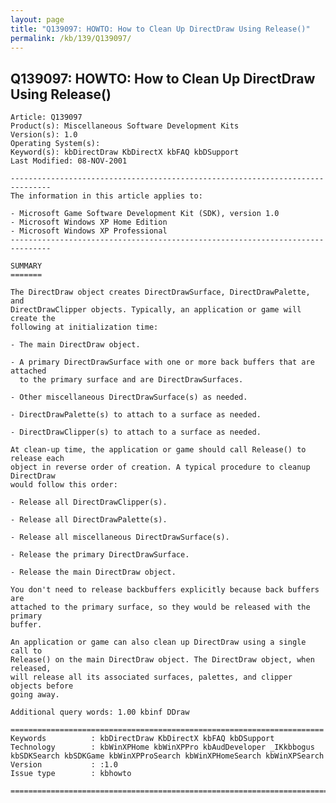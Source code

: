 ```yaml
---
layout: page
title: "Q139097: HOWTO: How to Clean Up DirectDraw Using Release()"
permalink: /kb/139/Q139097/
---
```


## Q139097: HOWTO: How to Clean Up DirectDraw Using Release()

	Article: Q139097
	Product(s): Miscellaneous Software Development Kits
	Version(s): 1.0
	Operating System(s): 
	Keyword(s): kbDirectDraw KbDirectX kbFAQ kbDSupport
	Last Modified: 08-NOV-2001
	
	-------------------------------------------------------------------------------
	The information in this article applies to:
	
	- Microsoft Game Software Development Kit (SDK), version 1.0 
	- Microsoft Windows XP Home Edition 
	- Microsoft Windows XP Professional 
	-------------------------------------------------------------------------------
	
	SUMMARY
	=======
	
	The DirectDraw object creates DirectDrawSurface, DirectDrawPalette, and
	DirectDrawClipper objects. Typically, an application or game will create the
	following at initialization time:
	
	- The main DirectDraw object.
	
	- A primary DirectDrawSurface with one or more back buffers that are attached
	  to the primary surface and are DirectDrawSurfaces.
	
	- Other miscellaneous DirectDrawSurface(s) as needed.
	
	- DirectDrawPalette(s) to attach to a surface as needed.
	
	- DirectDrawClipper(s) to attach to a surface as needed.
	
	At clean-up time, the application or game should call Release() to release each
	object in reverse order of creation. A typical procedure to cleanup DirectDraw
	would follow this order:
	
	- Release all DirectDrawClipper(s).
	
	- Release all DirectDrawPalette(s).
	
	- Release all miscellaneous DirectDrawSurface(s).
	
	- Release the primary DirectDrawSurface.
	
	- Release the main DirectDraw object.
	
	You don't need to release backbuffers explicitly because back buffers are
	attached to the primary surface, so they would be released with the primary
	buffer.
	
	An application or game can also clean up DirectDraw using a single call to
	Release() on the main DirectDraw object. The DirectDraw object, when released,
	will release all its associated surfaces, palettes, and clipper objects before
	going away.
	
	Additional query words: 1.00 kbinf DDraw
	
	======================================================================
	Keywords          : kbDirectDraw KbDirectX kbFAQ kbDSupport 
	Technology        : kbWinXPHome kbWinXPPro kbAudDeveloper _IKkbbogus kbSDKSearch kbSDKGame kbWinXPProSearch kbWinXPHomeSearch kbWinXPSearch
	Version           : :1.0
	Issue type        : kbhowto
	
	=============================================================================
	
